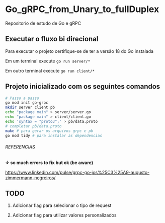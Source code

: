 # Go_gRPC_from_Unary_to_fullDuplex
Repositorio de estudo de Go e gRPC

## Executar o fluxo bi direcional

Para executar o projeto certifique-se de ter a versão 18 do Go instalada

Em um terminal execute `go run server/*`

Em outro terminal execute `go run client/*`

## Projeto inicializado com os seguintes comandos

```sh
# Passo a passo
go mod init go-grpc
mkdir server client pb
echo "package main" > server/server.go
echo "package main" > client/client.go
echo 'syntax = "proto3";' > pb/data.proto
# completar pb/data.proto
make # para gerar os arquivos grpc e pb
go mod tidy # para instalar as dependencias
```

###### REFERENCIAS

**↓ so much errors to fix but ok (be aware)**

https://www.linkedin.com/pulse/grpc-go-jos%25C3%25A9-augusto-zimmermann-negreiros/

## TODO

1. Adicionar flag para selecionar o tipo de request

2. Adicionar flag para utilizar valores personalizados